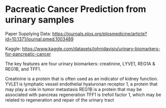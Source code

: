 # Pacreatic Cancer Prediction from urinary samples



Paper Supplying Data: https://journals.plos.org/plosmedicine/article?id=10.1371/journal.pmed.1003489

Kaggle: https://www.kaggle.com/datasets/johnjdavisiv/urinary-biomarkers-for-pancreatic-cancer


The key features are four urinary biomarkers: creatinine, LYVE1, REG1A & REG1B, and TFF1.

Creatinine is a protein that is often used as an indicator of kidney function.
YVLE1 is lymphatic vessel endothelial hyaluronan receptor 1, a protein that may play a role in tumor metastasis
REG1B is a protein that may be associated with pancreas regeneration
TFF1 is trefoil factor 1, which may be related to regeneration and repair of the urinary tract

